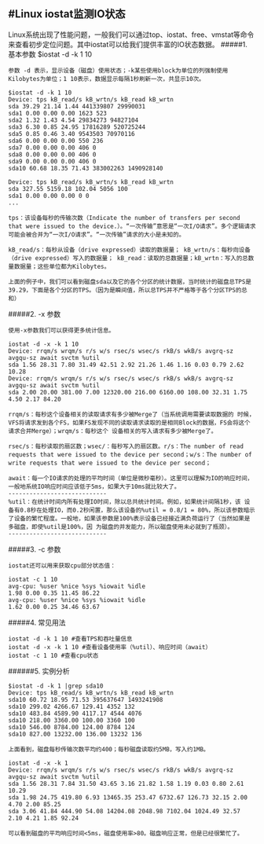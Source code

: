 #Linux iostat监测IO状态
----

Linux系统出现了性能问题，一般我们可以通过top、iostat、free、vmstat等命令来查看初步定位问题。其中iostat可以给我们提供丰富的IO状态数据。
#####1. 基本参数
	$iostat -d -k 1 10

	参数 -d 表示，显示设备（磁盘）使用状态；-k某些使用block为单位的列强制使用Kilobytes为单位；1 10表示，数据显示每隔1秒刷新一次，共显示10次。

	$iostat -d -k 1 10
	Device: tps kB_read/s kB_wrtn/s kB_read kB_wrtn
	sda 39.29 21.14 1.44 441339807 29990031
	sda1 0.00 0.00 0.00 1623 523
	sda2 1.32 1.43 4.54 29834273 94827104
	sda3 6.30 0.85 24.95 17816289 520725244
	sda5 0.85 0.46 3.40 9543503 70970116
	sda6 0.00 0.00 0.00 550 236
	sda7 0.00 0.00 0.00 406 0
	sda8 0.00 0.00 0.00 406 0
	sda9 0.00 0.00 0.00 406 0
	sda10 60.68 18.35 71.43 383002263 1490928140

	Device: tps kB_read/s kB_wrtn/s kB_read kB_wrtn
	sda 327.55 5159.18 102.04 5056 100
	sda1 0.00 0.00 0.00 0 0
	...

	tps：该设备每秒的传输次数（Indicate the number of transfers per second that were issued to the device.）。“一次传输”意思是“一次I/O请求”。多个逻辑请求可能会被合并为“一次I/O请求”。“一次传输”请求的大小是未知的。

	kB_read/s：每秒从设备（drive expressed）读取的数据量；	kB_wrtn/s：每秒向设备（drive expressed）写入的数据量；	kB_read：读取的总数据量；kB_wrtn：写入的总数量数据量；这些单位都为Kilobytes。

	上面的例子中，我们可以看到磁盘sda以及它的各个分区的统计数据，当时统计的磁盘总TPS是39.29，下面是各个分区的TPS。（因为是瞬间值，所以总TPS并不严格等于各个分区TPS的总和）

#####2. -x 参数

	使用-x参数我们可以获得更多统计信息。

	iostat -d -x -k 1 10
	Device: rrqm/s wrqm/s r/s w/s rsec/s wsec/s rkB/s wkB/s avgrq-sz avgqu-sz await svctm %util
	sda 1.56 28.31 7.80 31.49 42.51 2.92 21.26 1.46 1.16 0.03 0.79 2.62 10.28
	Device: rrqm/s wrqm/s r/s w/s rsec/s wsec/s rkB/s wkB/s avgrq-sz avgqu-sz await svctm %util
	sda 2.00 20.00 381.00 7.00 12320.00 216.00 6160.00 108.00 32.31 1.75 4.50 2.17 84.20

	rrqm/s：每秒这个设备相关的读取请求有多少被Merge了（当系统调用需要读取数据的 时候，VFS将请求发到各个FS，如果FS发现不同的读取请求读取的是相同Block的数据，FS会将这个请求合并Merge）；wrqm/s：每秒这个 设备相关的写入请求有多少被Merge了。

	rsec/s：每秒读取的扇区数；wsec/：每秒写入的扇区数。r/s：The number of read requests that were issued to the device per second；w/s：The number of write requests that were issued to the device per second；

	await：每一个IO请求的处理的平均时间（单位是微秒毫秒）。这里可以理解为IO的响应时间，一般地系统IO响应时间应该低于5ms，如果大于10ms就比较大了。
	----------------------------
	%util：在统计时间内所有处理IO时间，除以总共统计时间。例如，如果统计间隔1秒，该 设备有0.8秒在处理IO，而0.2秒闲置，那么该设备的%util = 0.8/1 = 80%，所以该参数暗示了设备的繁忙程度。一般地，如果该参数是100%表示设备已经接近满负荷运行了（当然如果是多磁盘，即使%util是100%，因 为磁盘的并发能力，所以磁盘使用未必就到了瓶颈）。
	----------------------------

#####3. -c 参数

	iostat还可以用来获取cpu部分状态值：

	iostat -c 1 10
	avg-cpu: %user %nice %sys %iowait %idle
	1.98 0.00 0.35 11.45 86.22
	avg-cpu: %user %nice %sys %iowait %idle
	1.62 0.00 0.25 34.46 63.67

#####4. 常见用法

	iostat -d -k 1 10 #查看TPS和吞吐量信息
	iostat -d -x -k 1 10 #查看设备使用率（%util）、响应时间（await）
	iostat -c 1 10 #查看cpu状态

######5. 实例分析

	$iostat -d -k 1 |grep sda10
	Device: tps kB_read/s kB_wrtn/s kB_read kB_wrtn
	sda10 60.72 18.95 71.53 395637647 1493241908
	sda10 299.02 4266.67 129.41 4352 132
	sda10 483.84 4589.90 4117.17 4544 4076
	sda10 218.00 3360.00 100.00 3360 100
	sda10 546.00 8784.00 124.00 8784 124
	sda10 827.00 13232.00 136.00 13232 136

	上面看到，磁盘每秒传输次数平均约400；每秒磁盘读取约5MB，写入约1MB。

	iostat -d -x -k 1
	Device: rrqm/s wrqm/s r/s w/s rsec/s wsec/s rkB/s wkB/s avgrq-sz avgqu-sz await svctm %util
	sda 1.56 28.31 7.84 31.50 43.65 3.16 21.82 1.58 1.19 0.03 0.80 2.61 10.29
	sda 1.98 24.75 419.80 6.93 13465.35 253.47 6732.67 126.73 32.15 2.00 4.70 2.00 85.25
	sda 3.06 41.84 444.90 54.08 14204.08 2048.98 7102.04 1024.49 32.57 2.10 4.21 1.85 92.24

	可以看到磁盘的平均响应时间<5ms，磁盘使用率>80。磁盘响应正常，但是已经很繁忙了。